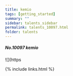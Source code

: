 ```yaml
---
title: kemio 
tags: [getting_started]
summary: ""
sidebar: talents_sidebar
permalink: talents_10097.html
folder: talents
---
```



##### No.10097 kemio

![](https




{% include links.html %}
